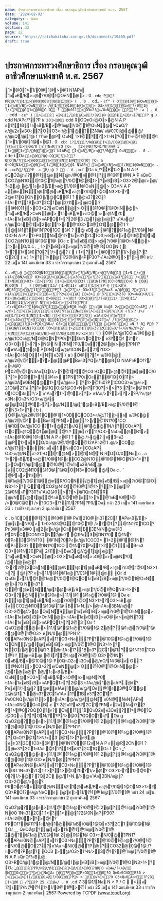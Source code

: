 ```yaml
---
name: ประกาศกระทรวงศึกษาธิการ เรื่อง กรอบคุณวุฒิอาชีวศึกษาแห่งชาติ พ.ศ. 2567
date: '2024-02-02'
category: ง พิเศษ
volume: 141
section: 33
page: 22
source: 'https://ratchakitcha.soc.go.th/documents/19469.pdf'
draft: true
---
```


# ประกาศกระทรวงศึกษาธิการ เรื่อง กรอบคุณวุฒิอาชีวศึกษาแห่งชาติ พ.ศ. 2567

1>@01>1/0@1@>@1 N1APอ 1อคB/B>อ@?/0@1@OหN@> . 0 . `cde P0?PRO/?@11>@0QO0B0@21์@> ( . 0 . `cd_ - `cf^ ) O@10@1@OหN@> 1อคB/B>OหN@> /@1@@10@1@อ@> O3>/@1@@1อ@?/0@1@ 1//?Q@11>@0QO O ? @N011>O3>2?ค/OหN@> ??P _a ( . 0 . `cdd - `ce^ ) 1>อ? ค>11/@1@1อ@?/0@1@ Q@11>B/ค1?Q?P g / `cdd N/APอ/??P `b 20>@0 `cdd ROQหOคํ@O>ํ@N A P อ1?1B1อคB/B>@1อ@?/0@1@OหN@>QหO/?ค/@/2อค3Oอ?OO3> /@1@?3N@/ อ@0?0อํ@@@/ค/@/Q/@1@ f /11คห@P OหN 1>1@??>1>N?01>ห@11@@1 1>1/0@1@>@1 . 0 . `cbd 1?/1?/N@@11>1/0@1@>@1 @ออ1>@0R/O ?NอR?Q Oอ _ 1>@0?QN1?0/N@ ì 1>@01>1/0@1@>@1 N1APอ 1อคB/B>อ@?/0@1@ OหN@> . 0 . `cde î Oอ ` 1>@0?QQหOQO?ค??QON/?1>@0Q1@>@BN1@N็OR Oอ a QหO0N3>1>@01>1/0@1@>@1 N1APอ 1อคB/B>อ@?/0@1@OหN@> . 0 . `cd` 3/??P _a B/.@ ? ์ . 0 . `cd` Oอ b /?B1>2ค์ N A P อQO2ํ@ห1?@1ํ@หN้@ห/@0อ@1?@10@1@N A P อQหO CO2ํ@N1O@10@1@อ@?/0@1@B1>?คB/B>O3>2@@/>@/?คB.@ @/1อคB/B>อ@?/0@1@OหN@> O3>N A P อํ@หN์/@1@คB/B>อ@?/0@1@ON3>1>? 2ํ@ห1?QON็O/@Q@1 ? @ห3?2C1 ห1Aอ1?1Bห3?2C1@2/11>@/O ? @N011>O3>2?ค/OหN@> O@10@1@OหN@> 1อคB/B>OหN@> 1อคB/B>อO@อ>อ@N?0 ห1Aอ1อคB/B>อAPQ1>?2@3 /@1@อ@? ห1Aอ@/ค/@/Oอ@1อ2@1>อ@1O3>3@O1@@1 ? @@1?@1N1?01CO @1 ? @ คB.@ @1?@1อ@?/0@1@ O3>N A P อ1>P0์Nอ@11?1อห3?2C1O3>คB/B>@10@1@อ CO2ํ@N1O@10@1@ Oอ c 1อคB/B>อ@?/0@1@OหN@> 1>อO/0 c . _ 1>?คB/B>อ@?/0@1@ ROON (  ) 1>?1>@0?0?1/>@? (  ) 1>?1>@0?0?1/>@? ?Q2C ( ค ) 1>?1>@1?2@0NคPP30?ห1Aอ2@0>?>@1 หน้า 22 เลม 141 ตอนพิเศษ 33 ง ราชกิจจานุเบกษา 2 กุมภาพันธ 2567

c . ` คB.@ อCO2ํ@N1O@10@1@B1>?คB/B>อ@?/0@1@ 1>N./>@ ห1Aอ3BN/อ@? O3>2@@/>@Oอ2อค3Oอ?อ?3?1์อห3?2C1 />@? 1>N0@>O3> 1>P3 1>อO/033? ์@1N1?01COอ0N@Oอ0 b O@ ROON ( _ ) O@คB11/ 1>011/ คB3?1>?P @ 1>2ค์ คB3?1>@/11?@?P? อ2?ค/ O3>3?1>Bคค3 ห/@0@ 2>11/ห1Aอ@11>ํ@1>?Bคค3?P2>Oอ@ Bค3>.@ 3?1>>2?0 O3>คN@>0/?P2>OอคB3?1>N @>0@21์ />@? O3>2@?/?คB11/ 1>011/ 110@11/>@? Nค>O3>>>2?0?P? .C/>QO3>1?1@Nอ3?1์อ@>R0 Nค@1 ห/@0 Nค@1 2>>อCOอAP /?ค/@/1?>อ@/@หO@?PอNอ@/1>อ1>@>R0 อ?/? 1>/ห@1?1>0์1N็1>/B >?>@/OO ห1AอOอ?ค??P2อค3Oอ?/@1@ Q@1>?>?P?อคQ2?ค/ /?>2@@1> >2ํ@@1?1์2>PO/3Oอ/ O3>@1ํ@1@/1?@ อN011> อN ? 0 P0 ? @N@@1N1?01CO O3>@1@1>2@1์@ห3?2C1QหO/?ค/@/Nห/@>2/ ?N์/@1@คB/B>อ@?/0@1@ON3>1>? ( ` ) O@ค/@/1CO ห/@0@ ค/@/1COค/@/NO@QN?P0/?OอNO1> ห3?@1 21? O3>O/>?>N@ N ?PN?P0/Oอ?2@@/>@?PN1?0ห1Aอํ@@ P0NOค/@/1CON>21?O3> ห1AอOอNO1>N็ห3? ( a ) O@?1> ห/@0@ ค/@/2@/@1>?>@@PBคค3?Qค/1ํ@RO N/APอRO1?/อห/@0 P02@/@1N3AอQO/>?@1?@1O3>OOัห@@1ํ@@O/0?1>O@1>/@1ค> ?PN?P0/Oอ?@1QO11> ค/@/0Aห0BN@1>/ค/@/ค> ?1>@1ห0?P1COO3>ค/@/ค> 21O@211ค์ ?1>@1QO.@1@O3>NคPP30?>>?3 ?1>@1N1?01CO3อ?/> ห1Aอ?1>@1>?> ห1Aอ/>?>?>?P/?ค/@/ค3NอOค3N/O3>ค/@/ํ@@Q@1>?>@/N์/@1@คB/B>อ@?/0@1@ ON3>1>? ( b ) O@ค/@/2@/@1Q@11>0B์QOO3>ค/@/1?>อ ห/@0@ ค/@/2@/@1 อBคค3?PN>@1>/@1N1?01CO @1QOค/@/1CO ?1>@2?ค/Q@1ํ@@1N//?COอAP OOัห@Q@1ํ@@ @1 ? @/?11/O3>Nอ0อ@B1> ห1Aอ@10@1@อ1/N A P อ@1 ? @ />@? อBคค3 @P1>อRO/0ค/@/2@/@1Q@12APอ2@1 .@/>COํ@ ค/@/1?>อNอ อค์1 NอO3>COอAP O3>ค/@/N็อ>21>Q@1ํ@N>@1N@ N ROO/0Nอ c . a 1>?คB/B>อ@?/0@1@อCO2ํ@N1O@10@1@ON3>1>? >Oอ/?/@1@ @10@1@ค1อค3B/คB.@ อCO2ํ@N1O@10@1@QON3>O@ @/Oอ c . ` @Pค>11/@1 @1อ@?/0@1@ํ@หR/OQN์/@1@คB/B>อ@?/0@1@ON3>1>? Q1?CO2ํ@N1O@10@1@1>?1>@1?2@0NคPP30?ห1Aอ2@0>?>@1QหON็R @/N์/@1@@1อB/0@1@อ1>1/@1อB/0@1@ />0@0@21์ />?0O3>/?11/?PN?P0/Oอ หน้า 23 เลม 141 ตอนพิเศษ 33 ง ราชกิจจานุเบกษา 2 กุมภาพันธ 2567

c . b 1CO@1?@10@1@ Pค121O@ห3?2C1 APอคB/B> ํ@/หN/0> 1>0>N/3@Q@10@1@ />?@1?@1N1?01CO?Pห3@ห3@0 อ2อค/@/Oอ@1B3BN/N้@ห/@0 P0NOCON1?0N็2ํ@ค? @1Pอ3@1N1?0 @1N?0Pอ3@1N1?0 @1N?0Pอค/@/1COO3> 1>2@1์@1N?0Pอ33? ์@1N1?01CO @1N?0Pอ1>2@1์อBคค3 O3>@1N?0Pอ 2/11>Bคค3@//@1@อ@? 1อคB/B>OหN@>O3>1อคB/B>อO@อ>อ@N?0 /@1@อ@? 1>?2@3OอN็R@/N์/@1@คB/B>อ@?/0@1@ON3>1>? @/?P ค>11/@1@1อ@?/0@1@ํ@ห Oอ d QหOค>11/@1@1อ@?/0@1@QO1อคB/B>อ@?/0@1@OหN@>?Q N็ห3? Q@1ํ@หN์/@1@คB/B>อ@?/0@1@ON3>1>? O3>?ํ@N็1>@0ค>11/@1 @1อ@?/0@1@ Oอ e N์/@1@คB/B>อ@?/0@1@ON3>1>?O3>คB.@ อCO2ํ@N1O@10@1@ B1>N./>@ห1Aอ3BN/อ@? O3>2@@/>@ OอN็R@/1อคB/B>อ@?/0@1@OหN@> ห1Aอ1อคB/B>OหN@> ห1Aอ1อคB/B>อO@อ>อ@N?0 ห1Aอ1อคB/B>อAPQ1>?2@3 Oอ f QหO2ํ@?@ค>11/@1@1อ@?/0@1@ 2@?@1อ@?/0@1@ 2@0@1@O3> หN/0@?PN1?0APออ0N@อAPอ1?O3>Nอ?P?@10@1@อ@?/0@1@ QON์/@1@คB/B> อ@?/0@1@ON3>1>? N็O/@Q@1 ? @ห1Aอ1?1Bห3?2C1@1?@1N1?01CO @1 ? @ คB.@ @1?@1อ@?/0@1@ O3>@1N?0คB/B>@10@1@ P0QหO2อค3Oอ@/หO/N/3@อ O ? @N011>O3>2?ค/OหN@> O@10@1@OหN@> /@1@อ@? @/1อคB/B> OหN@>O3>1อคB/B>อO@อ>อ@N?0 ห1Aอ1อคB/B>อAPQ1>?2@3 ห1Aอ/@1@อAP @/?Pอค์1/>@? ํ@หห1Aอ1@/ค/@/Oอ@1อ3@O1@ 2@/@1 ? @ห3?2C1ห1Aอ 1?1Bห3?2C1?Pอ0CNQค/@/1?>อห1Aอ@/ค/@/ํ@N็ อ0N@NอNAPอ ห1Aออ0N@Oอ0B c ? 2ํ@ห1?ห3?2C1?PN>2อNอ/??P1>@0?QQO?ค? Oอ1?1BQหO2อค3Oอ?1>@0?Q .@0Q a ??ON/??P1>@0?QQO?ค? Oอ g QหO2ํ@?@ค>11/@1@1อ@?/0@1@ 2@?@1อ@?/0@1@ 2@0@1@ O3>หN/0@?PN1?0APออ0N@อAPอ1?O3>Nอ?P?@10@1@อ@?/0@1@ ?QหO/?@11>N/>3 @11>?คB.@ อห3?2C1O3>@1?@1N1?0@12อN A P อํ@R2CN@1 ? @ห3?2C1ห1Aอ @11?1Bห3?2C1QOอ f Oอ _^ QหO2ํ@?@ค>11/@1@1อ@?/0@1@ 2@?@1อ@?/0@1@ 2@0@1@ O3>หN/0@?PN1?0APออ0N@อAPอ1?O3>Nอ?P?@10@1@อ@?/0@1@ N0O 1Nห3?2C1 1>?1>@0?0?1/>@? O3>1>?1>@0?0?1/>@? ?Q2C @/1>N./>@ห1Aอ3BN/อ@? O3>2@@/>@?PROํ@N>@1@/N์/@1@คB/B>อ@?/0@1@ON3>1>? O3>RO1?ค/@/NหOอ @ค>11/@1@1อ@?/0@1@ หน้า 24 เลม 141 ตอนพิเศษ 33 ง ราชกิจจานุเบกษา 2 กุมภาพันธ 2567

QหO2ํ@?@ค>11/@1@1อ@?/0@1@ 2@?@1อ@?/0@1@ N0O 1Nห3?2C1 1>?1>@1?2@0NคPP30?ห1Aอ2@0>?>@1?PRO1?@11?1อ/@1@@1อB/0@1@Qห3?2C1 @10@1@ Oอ __ QหO2ํ@?@ค>11/@1@1อ@?/0@1@ 2@?@1อ@?/0@1@ 2@0@1@ O3>หN/0@?PN1?0APออ0N@อAPอ1?O3>Nอ?P?@10@1@อ@?/0@1@ หN/0@O2??ห1Aอ หN/0@?Pํ@?CO32@0@1@ /?หO@?Pํ@? CO3 >@/O3>1>N/>3@1?@1อ@?/0@1@ N A P อQหO/?คB.@ O3>RO/@1@@/N์/@1@คB/B>อ@?/0@1@ON3>1>? Oอ _` Q1??PR/N2@/@1>?>@/1>@0?QRO ห1Aอ/?ค/@/ํ@N็Oอ>?>อNหAอ @?Pํ@หR/OQ1>@0?Q QหOอ0CNQB30 > >อค>11/@1@1อ@?/0@1@?P> > @1@/>>?0 O3>QหOAอN็?P2B 1>@0  /??P 25 /1@ค/ . 0 . `cd 7 3ํ@1/Nอ N > P / C  >อ 1?/1?/N@@11>1/0@1@>@1 หน้า 25 เลม 141 ตอนพิเศษ 33 ง ราชกิจจานุเบกษา 2 กุมภาพันธ 2567 Powered by TCPDF (www.tcpdf.org)
